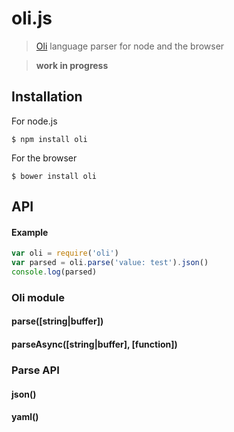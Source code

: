 # oli.js

> [Oli][1] language parser for node and the browser

> **work in progress**

## Installation

For node.js
```
$ npm install oli
```

For the browser
```
$ bower install oli
```

## API

#### Example

```js
var oli = require('oli')
var parsed = oli.parse('value: test').json()
console.log(parsed)
```

### Oli module

#### parse([string|buffer])

#### parseAsync([string|buffer], [function])

### Parse API

#### json()

#### yaml()



[1]: https://github.com/h2non/oli
